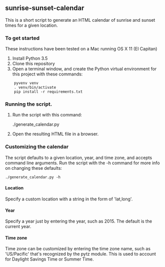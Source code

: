 ## sunrise-sunset-calendar

This is a short script to generate an HTML calendar of sunrise and sunset times for a given location.

### To get started

These instructions have been tested on a Mac running OS X 11 (El Capitan)

1.  Install Python 3.5
2.  Clone this repository
3.  Open a terminal window, and create the Python virtual environment for this project with these commands:

``` 
    pyvenv venv
    . venv/bin/activate
    pip install -r requirements.txt
```
   
### Running the script.

1.  Run the script with this command:

    ./generate_calendar.py
    
1.  Open the resulting HTML file in a browser.

### Customizing the calendar

The script defaults to a given location, year, and time zone, and accepts command line arguments.  Run the script with
the -h command for more info on changing these defaults:

    ./generate_calendar.py -h

#### Location
Specify a custom location with a string in the form of 'lat,long'.  

#### Year
Specify a year just by entering the year, such as 2015.  The default is the current year.

#### Time zone
Time zone can be customized by entering the time zone name, such as 'US/Pacific' that's recognized by the pytz module.
This is used to account for Daylight Savings Time or Summer Time.
